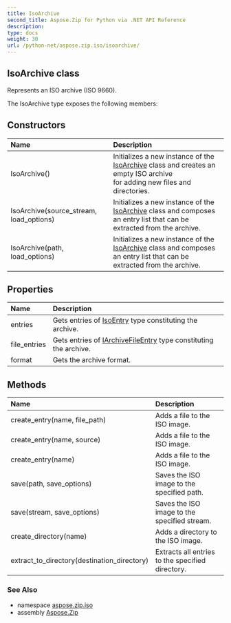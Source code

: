 ```yaml
---
title: IsoArchive
second_title: Aspose.Zip for Python via .NET API Reference
description: 
type: docs
weight: 30
url: /python-net/aspose.zip.iso/isoarchive/
---
```


## IsoArchive class

Represents an ISO archive (ISO 9660).

The IsoArchive type exposes the following members:
## Constructors
| Name | Description |
| :- | :- |
|IsoArchive()|Initializes a new instance of the [IsoArchive](/zip/python-net/aspose.zip.iso/isoarchive/) class and creates an empty ISO archive<br/>             for adding new files and directories.|
|IsoArchive(source_stream, load_options)|Initializes a new instance of the [IsoArchive](/zip/python-net/aspose.zip.iso/isoarchive/) class and composes an entry list that can be extracted from the archive.|
|IsoArchive(path, load_options)|Initializes a new instance of the [IsoArchive](/zip/python-net/aspose.zip.iso/isoarchive/) class and composes an entry list that can be extracted from the archive.|
## Properties
| Name | Description |
| :- | :- |
|entries|Gets entries of [IsoEntry](/zip/python-net/aspose.zip.iso/isoentry/) type constituting the archive.|
|file_entries|Gets entries of [IArchiveFileEntry](/zip/python-net/aspose.zip/iarchivefileentry/) type constituting the archive.|
|format|Gets the archive format.|
## Methods
| Name | Description |
| :- | :- |
|create_entry(name, file_path)|Adds a file to the ISO image.|
|create_entry(name, source)|Adds a file to the ISO image.|
|create_entry(name)|Adds a file to the ISO image.|
|save(path, save_options)|Saves the ISO image to the specified path.|
|save(stream, save_options)|Saves the ISO image to the specified stream.|
|create_directory(name)|Adds a directory to the ISO image.|
|extract_to_directory(destination_directory)|Extracts all entries to the specified directory.|

### See Also

* namespace [aspose.zip.iso](/zip/python-net/aspose.zip.iso/)
* assembly [Aspose.Zip](/zip/python-net/)


